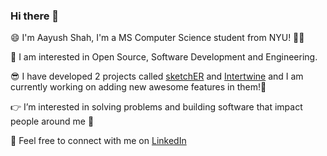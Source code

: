 ### Hi there 👋
😄 I'm Aayush Shah, I'm a MS Computer Science student from NYU! 👨‍💻

🤩 I am interested in Open Source, Software Development and Engineering.

😎 I have developed 2 projects called [sketchER](https://github.com/aayush226/sketchER) and [Intertwine](https://github.com/aayush226/Intertwine) and I am currently working on adding new awesome features in them!🚀

👉 I’m interested in solving problems and building software that impact people around me 🙌

🤝 Feel free to connect with me on [LinkedIn](http://www.linkedin.com/in/aayush-jayesh-shah)
